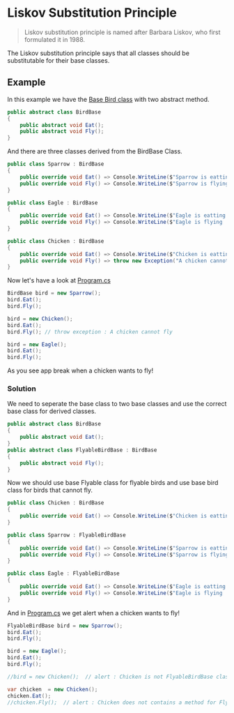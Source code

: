 
# Liskov Substitution Principle

>Liskov substitution principle is named after Barbara Liskov,
who first formulated it in 1988.

The Liskov substitution principle says 
that all classes should be 
substitutable for their base classes.

## Example

In this example we have the [Base Bird class](before/LSP.Before.Animals/BirdBase.cs) with two abstract method.
``` c#
public abstract class BirdBase
{
    public abstract void Eat();
    public abstract void Fly();
}
```

And there are three classes derived from the BirdBase Class.


``` c#
public class Sparrow : BirdBase
{
    public override void Eat() => Console.WriteLine($"Sparrow is eatting ...");
    public override void Fly() => Console.WriteLine($"Sparrow is flying ...");
}

public class Eagle : BirdBase
{
    public override void Eat() => Console.WriteLine($"Eagle is eatting ...");
    public override void Fly() => Console.WriteLine($"Eagle is flying ...");
}

public class Chicken : BirdBase
{
    public override void Eat() => Console.WriteLine($"Chicken is eatting ...");
    public override void Fly() => throw new Exception("A chicken cannot fly");
}
```

Now let's have a look at [Program.cs](before/LSP.Before.App/Program.cs)

```c#
BirdBase bird = new Sparrow();
bird.Eat();
bird.Fly();

bird = new Chicken();
bird.Eat();
bird.Fly(); // throw exception : A chicken cannot fly

bird = new Eagle();
bird.Eat();
bird.Fly();
```

As you see app break when a chicken wants to fly!

### Solution

We need to seperate the base class to two base classes and use the correct 
base class for derived classes.

``` c#
public abstract class BirdBase
{
    public abstract void Eat();
}
public abstract class FlyableBirdBase : BirdBase
{
    public abstract void Fly();
}
```

Now we should use  base Flyable class for flyable birds
and use base bird class for birds that cannot fly.

``` c#
public class Chicken : BirdBase
{
    public override void Eat() => Console.WriteLine($"Chicken is eatting ...");
}

public class Sparrow : FlyableBirdBase
{
    public override void Eat() => Console.WriteLine($"Sparrow is eatting ...");
    public override void Fly() => Console.WriteLine($"Sparrow is flying ...");
}

public class Eagle : FlyableBirdBase
{
    public override void Eat() => Console.WriteLine($"Eagle is eatting ...");
    public override void Fly() => Console.WriteLine($"Eagle is flying ...");
}
```

And in [Program.cs](before/LSP.After.App/Program.cs) we get alert when a chicken wants to fly!

```c#
FlyableBirdBase bird = new Sparrow();
bird.Eat();
bird.Fly();

bird = new Eagle();
bird.Eat();
bird.Fly();

//bird = new Chicken();  // alert : Chicken is not FlyableBirdBase class!!.

var chicken  = new Chicken();
chicken.Eat();
//chicken.Fly();  // alert : Chicken does not contains a method for Fly;
```

